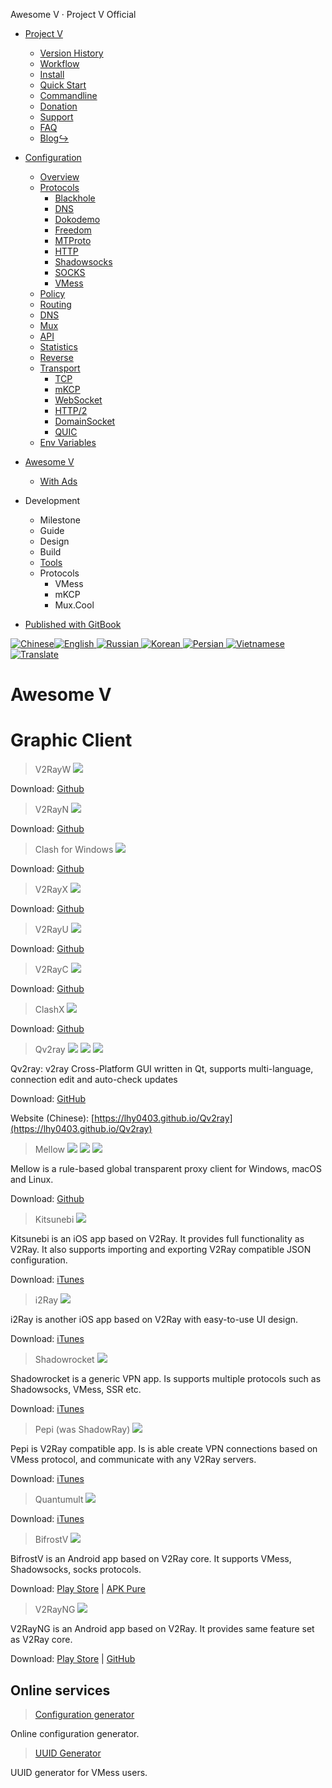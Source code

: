   Awesome V · Project V Official           

*   [Project V](../)
    *   [Version History](../welcome/versions.html)
    *   [Workflow](../welcome/workflow.html)
    *   [Install](../welcome/install.html)
    *   [Quick Start](../welcome/start.html)
    *   [Commandline](../welcome/command.html)
    *   [Donation](../welcome/donate.html)
    *   [Support](../welcome/help.html)
    *   [FAQ](../welcome/faq.html)
    *   [Blog↪](https://steemit.com/@v2ray)
*   [Configuration](../configuration/)
    *   [Overview](../configuration/overview.html)
    *   [Protocols](../configuration/protocols.html)
        *   [Blackhole](../configuration/protocols/blackhole.html)
        *   [DNS](../configuration/protocols/dns.html)
        *   [Dokodemo](../configuration/protocols/dokodemo.html)
        *   [Freedom](../configuration/protocols/freedom.html)
        *   [MTProto](../configuration/protocols/mtproto.html)
        *   [HTTP](../configuration/protocols/http.html)
        *   [Shadowsocks](../configuration/protocols/shadowsocks.html)
        *   [SOCKS](../configuration/protocols/socks.html)
        *   [VMess](../configuration/protocols/vmess.html)
    *   [Policy](../configuration/policy.html)
    *   [Routing](../configuration/routing.html)
    *   [DNS](../configuration/dns.html)
    *   [Mux](../configuration/mux.html)
    *   [API](../configuration/api.html)
    *   [Statistics](../configuration/stats.html)
    *   [Reverse](../configuration/reverse.html)
    *   [Transport](../configuration/transport.html)
        *   [TCP](../configuration/transport/tcp.html)
        *   [mKCP](../configuration/transport/mkcp.html)
        *   [WebSocket](../configuration/transport/websocket.html)
        *   [HTTP/2](../configuration/transport/h2.html)
        *   [DomainSocket](../configuration/transport/domainsocket.html)
        *   [QUIC](../configuration/transport/quic.html)
    *   [Env Variables](../configuration/env.html)
*   [Awesome V](tools.html)
    *   [With Ads](ads.html)
*   Development
    *   Milestone
    *   Guide
    *   Design
    *   Build
    *   [Tools](../developer/tools.html)
    *   Protocols
        *   VMess
        *   mKCP
        *   Mux.Cool

*   [Published with GitBook](https://www.gitbook.com)

 [![Chinese](/resources/flag_cn.svg)](/awesome/tools.html)[![English](/resources/flag_en.svg) ](/en/awesome/tools.html)[![Russian](/resources/flag_ru.svg) ](/ru/awesome/tools.html)[![Korean](/resources/flag_ko.svg) ](/ko/awesome/tools.html)[![Persian](/resources/flag_fa.svg) ](/fa/awesome/tools.html)[![Vietnamese](/resources/flag_vi.svg) ](/vi/awesome/tools.html)[![Translate](/resources/translate.png)](https://crowdin.com/project/v2ray)

[](#awesome-v)Awesome V
=======================

[](#graphic-client)Graphic Client
=================================

> V2RayW ![](../resources/win.svg)

Download: [Github](https://github.com/Cenmrev/V2RayW)

> V2RayN ![](../resources/win.svg)

Download: [Github](https://github.com/2dust/v2rayN)

> Clash for Windows ![](../resources/win.svg)

Download: [Github](https://github.com/Fndroid/clash_for_windows_pkg)

> V2RayX ![](../resources/apple.svg)

Download: [Github](https://github.com/Cenmrev/V2RayX)

> V2RayU ![](../resources/apple.svg)

Download: [Github](https://github.com/yanue/V2rayU)

> V2RayC ![](../resources/apple.svg)

Download: [Github](https://github.com/gssdromen/V2RayC)

> ClashX ![](../resources/apple.svg)

Download: [Github](https://github.com/yichengchen/clashX)

> Qv2ray ![](../resources/win.svg) ![](../resources/apple.svg) ![](../resources/linux.svg)

Qv2ray: v2ray Cross-Platform GUI written in Qt, supports multi-language, connection edit and auto-check updates

Download: [GitHub](https://github.com/lhy0403/Qv2ray)

Website (Chinese): [https://lhy0403.github.io/Qv2ray](https://lhy0403.github.io/Qv2ray)

> Mellow ![](../resources/win.svg) ![](../resources/apple.svg) ![](../resources/linux.svg)

Mellow is a rule-based global transparent proxy client for Windows, macOS and Linux.

Download: [Github](https://github.com/mellow-io/mellow)

> Kitsunebi ![](../resources/ios.svg)

Kitsunebi is an iOS app based on V2Ray. It provides full functionality as V2Ray. It also supports importing and exporting V2Ray compatible JSON configuration.

Download: [iTunes](https://itunes.apple.com/us/app/kitsunebi-proxy-utility/id1446584073?mt=8)

> i2Ray ![](../resources/ios.svg)

i2Ray is another iOS app based on V2Ray with easy-to-use UI design.

Download: [iTunes](https://itunes.apple.com/us/app/i2ray/id1445270056?mt=8)

> Shadowrocket ![](../resources/ios.svg)

Shadowrocket is a generic VPN app. Is supports multiple protocols such as Shadowsocks, VMess, SSR etc.

Download: [iTunes](https://itunes.apple.com/us/app/shadowrocket/id932747118?mt=8)

> Pepi (was ShadowRay) ![](../resources/ios.svg)

Pepi is V2Ray compatible app. Is is able create VPN connections based on VMess protocol, and communicate with any V2Ray servers.

Download: [iTunes](https://itunes.apple.com/us/app/pepi/id1283082051?mt=8)

> Quantumult ![](../resources/ios.svg)

Download: [iTunes](https://itunes.apple.com/us/app/quantumult/id1252015438?mt=8)

> BifrostV ![](../resources/android.svg)

BifrostV is an Android app based on V2Ray core. It supports VMess, Shadowsocks, socks protocols.

Download: [Play Store](https://play.google.com/store/apps/details?id=com.github.dawndiy.bifrostv) | [APK Pure](https://apkpure.com/bifrostv/com.github.dawndiy.bifrostv)

> V2RayNG ![](../resources/android.svg)

V2RayNG is an Android app based on V2Ray. It provides same feature set as V2Ray core.

Download: [Play Store](https://play.google.com/store/apps/details?id=com.v2ray.ang) | [GitHub](https://github.com/2dust/v2rayNG)

[](#online-services)Online services
-----------------------------------

> [Configuration generator](https://htfy96.github.io/v2ray-config-gen/)

Online configuration generator.

> [UUID Generator](https://www.uuidgenerator.net/)

UUID generator for VMess users.
